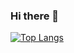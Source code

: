 ### Hi there 👋


[![Top Langs](https://github-readme-stats.vercel.app/api/top-langs/?username=min9805&hide=javascript,html,css,ejs,scss)](https://github.com/anuraghazra/github-readme-stats)

<!--
**min9805/min9805** is a ✨ _special_ ✨ repository because its `README.md` (this file) appears on your GitHub profile.

Here are some ideas to get you started:

- 🔭 I’m currently working on ...
- 🌱 I’m currently learning ...
- 👯 I’m looking to collaborate on ...
- 🤔 I’m looking for help with ...
- 💬 Ask me about ...
- 📫 How to reach me: ...
- 😄 Pronouns: ...
- ⚡ Fun fact: ...
-->
